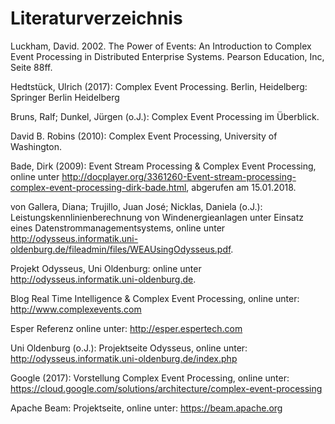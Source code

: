 # Literaturverzeichnis

Luckham, David. 2002. The Power of Events: An Introduction to Complex Event Processing in Distributed Enterprise Systems. Pearson Education, Inc, Seite 88ff.

Hedtstück, Ulrich (2017): Complex Event Processing. Berlin, Heidelberg: Springer Berlin Heidelberg

Bruns, Ralf; Dunkel, Jürgen (o.J.): Complex Event Processing im Überblick.

David B. Robins (2010): Complex Event Processing, University of Washington.

Bade, Dirk (2009): Event Stream Processing & Complex Event Processing, online unter http://docplayer.org/3361260-Event-stream-processing-complex-event-processing-dirk-bade.html, abgerufen am 15.01.2018.

von Gallera, Diana; Trujillo, Juan José; Nicklas, Daniela (o.J.): Leistungskennlinienberechnung von
Windenergieanlagen unter Einsatz eines
Datenstrommanagementsystems, online unter http://odysseus.informatik.uni-oldenburg.de/fileadmin/files/WEAUsingOdysseus.pdf.  

Projekt Odysseus, Uni Oldenburg: online unter http://odysseus.informatik.uni-oldenburg.de.

Blog Real Time Intelligence & Complex Event Processing, online unter:  http://www.complexevents.com

Esper Referenz online unter: http://esper.espertech.com

Uni Oldenburg (o.J.): Projektseite Odysseus, online unter: http://odysseus.informatik.uni-oldenburg.de/index.php

Google (2017): Vorstellung Complex Event Processing, online unter: https://cloud.google.com/solutions/architecture/complex-event-processing

Apache Beam: Projektseite, online unter: https://beam.apache.org
